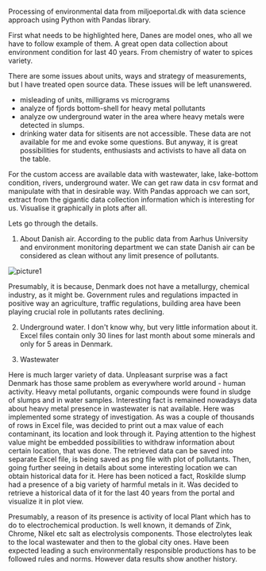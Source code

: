 Processing of environmental data from miljoeportal.dk with data science approach using Python with Pandas library.

First what needs to be highlighted here, Danes are model ones, who all we have to follow example of them. A great 
open data collection about environment condition for last 40 years. From chemistry of water to spices variety. 

There are some issues about units, ways and strategy of measurements, but I have treated open source data. These issues
will be left unanswered.
- misleading of units, milligrams vs micrograms
- analyze of  fjords bottom-shell for heavy metal pollutants
- analyze ow underground water in the area where heavy metals were detected in slumps. 
- drinking water data for sitisents are not accessible. 
These data are not available for me and evoke some questions.
But anyway, it is great possibilities for students, enthusiasts and activists to have all data on the table. 

For the custom access are available data with wastewater, lake, lake-bottom condition, rivers, underground water.
We can get raw data in csv format and manipulate with that in desirable way. 
With Pandas approach we can sort, extract from the gigantic data collection information which is interesting for us.
Visualise it graphically in plots after all.

Lets go through the details.

1. About Danish air. 
According to the public data from Aarhus University and environment monitoring department we can state
Danish air can be considered as clean without any limit presence of pollutants.

![picture1](/master/contamination_air.png)



Presumably, it is because, Denmark does not have a metallurgy, chemical industry, as it might be. 
Government rules and regulations impacted in positive way an agriculture, traffic regulations, building area have been 
playing crucial role in pollutants rates declining.

2. Underground water. 
I don't know why, but very little information about it. Excel files contain only 30 lines for last month about some minerals 
and only for 5 areas in Denmark.

3. Wastewater

Here is much larger variety of data. Unpleasant surprise was a fact Denmark has those same problem as everywhere world 
around - human activity. 
Heavy metal pollutants, organic compounds were found in sludge of slumps and in water samples. Interesting fact is remained
nowadays data about heavy metal presence in wastewater is nat available.
Here was implemented some strategy of investigation. As was a couple of thousands of rows in Excel file, was decided 
to print out a max value of each contaminant, its location and look through it. 
Paying attention to the highest value might be embedded possibilities to withdraw information about certain location, that 
was done. 
The retrieved data can be saved into separate Excel file, is being saved as png file with plot of pollutants.
Then, going further seeing in details about some interesting location we can obtain historical data for it.
Here has been noticed a fact, Roskilde slump had a presence of a big variety of harmful metals in it. Was decided to retrieve 
a historical data of it for the last 40 years from the portal and visualize it in plot view.




Presumably, a reason of its presence is activity of local Plant which has to do to electrochemical production. 
Is well known, it demands of Zink, Chrome, Nikel etc salt as electrolysis components. Those electrolytes leak to the local
wastewater and then to the global city ones. 
Have been expected leading a such environmentally responsible productions has to be followed rules and norms. 
However data results show another history.


